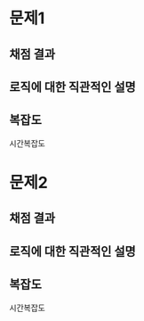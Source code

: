 # 문제1

## 채점 결과

## 로직에 대한 직관적인 설명

## 복잡도

시간복잡도

# 문제2

## 채점 결과

## 로직에 대한 직관적인 설명

## 복잡도

시간복잡도
